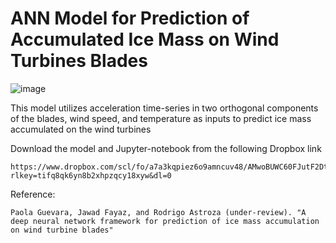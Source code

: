 # ANN Model for Prediction of Accumulated Ice Mass on Wind Turbines Blades


![image](https://github.com/user-attachments/assets/53e99d7b-0e81-40e3-827c-f53f29a8d8f2)


This model utilizes acceleration time-series in two orthogonal components of the blades, wind speed, and temperature as inputs to predict ice mass accumulated on the wind turbines

Download the model and Jupyter-notebook from the following Dropbox link

    https://www.dropbox.com/scl/fo/a7a3kqpiez6o9amncuv48/AMwoBUWC60FJutF2DtIj_Rk?rlkey=tifq8qk6yn8b2xhpzqcy18xyw&dl=0

    
Reference:

    Paola Guevara, Jawad Fayaz, and Rodrigo Astroza (under-review). "A deep neural network framework for prediction of ice mass accumulation on wind turbine blades"
